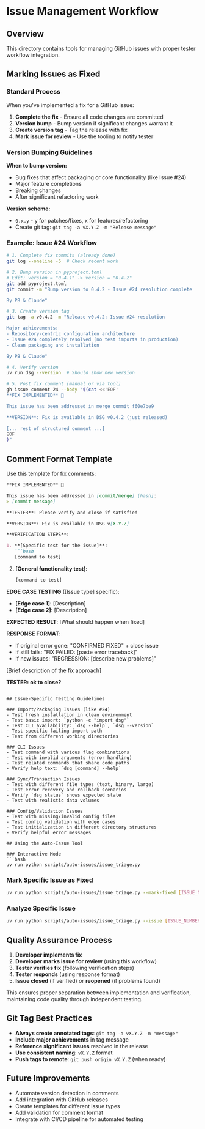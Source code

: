 <!--
Author: PB & Claude
Maintainer: PB
Original date: 2025-06-18
License: (c) HRDAG, 2025, GPL-2 or newer

------
scripts/auto-issues/WORKFLOW.md
-->

# Issue Management Workflow

## Overview

This directory contains tools for managing GitHub issues with proper tester workflow integration.

## Marking Issues as Fixed

### Standard Process

When you've implemented a fix for a GitHub issue:

1. **Complete the fix** - Ensure all code changes are committed
2. **Version bump** - Bump version if significant changes warrant it
3. **Create version tag** - Tag the release with fix
4. **Mark issue for review** - Use the tooling to notify tester

### Version Bumping Guidelines

**When to bump version:**
- Bug fixes that affect packaging or core functionality (like Issue #24)
- Major feature completions
- Breaking changes
- After significant refactoring work

**Version scheme:**
- `0.x.y` - y for patches/fixes, x for features/refactoring
- Create git tag: `git tag -a vX.Y.Z -m "Release message"`

### Example: Issue #24 Workflow

```bash
# 1. Complete fix commits (already done)
git log --oneline -5  # Check recent work

# 2. Bump version in pyproject.toml
# Edit: version = "0.4.1" -> version = "0.4.2"
git add pyproject.toml
git commit -m "Bump version to 0.4.2 - Issue #24 resolution complete

By PB & Claude"

# 3. Create version tag
git tag -a v0.4.2 -m "Release v0.4.2: Issue #24 resolution

Major achievements:
- Repository-centric configuration architecture  
- Issue #24 completely resolved (no test imports in production)
- Clean packaging and installation

By PB & Claude"

# 4. Verify version
uv run dsg --version  # Should show new version

# 5. Post fix comment (manual or via tool)
gh issue comment 24 --body "$(cat <<'EOF'
**FIX IMPLEMENTED** 🔧

This issue has been addressed in merge commit f60e7be9

**VERSION**: Fix is available in DSG v0.4.2 (just released)

[... rest of structured comment ...]
EOF
)"
```

## Comment Format Template

Use this template for fix comments:

```markdown
**FIX IMPLEMENTED** 🔧

This issue has been addressed in [commit/merge] [hash]:
> [commit message]

**TESTER**: Please verify and close if satisfied

**VERSION**: Fix is available in DSG v[X.Y.Z]

**VERIFICATION STEPS**:

1. **[Specific test for the issue]**:
   ```bash
   [command to test]
   ```

2. **[General functionality test]**:
   ```bash
   [command to test]
   ```

**EDGE CASE TESTING** ([Issue type] specific):

- **[Edge case 1]**: [Description]
- **[Edge case 2]**: [Description]

**EXPECTED RESULT**: [What should happen when fixed]

**RESPONSE FORMAT**:
- If original error gone: "CONFIRMED FIXED" + close issue
- If still fails: "FIX FAILED: [paste error traceback]"
- If new issues: "REGRESSION: [describe new problems]"

[Brief description of the fix approach]

**TESTER: ok to close?**
```

## Issue-Specific Testing Guidelines

### Import/Packaging Issues (like #24)
- Test fresh installation in clean environment
- Test basic import: `python -c "import dsg"`
- Test CLI availability: `dsg --help`, `dsg --version`
- Test specific failing import path
- Test from different working directories

### CLI Issues
- Test command with various flag combinations
- Test with invalid arguments (error handling)
- Test related commands that share code paths
- Verify help text: `dsg [command] --help`

### Sync/Transaction Issues
- Test with different file types (text, binary, large)
- Test error recovery and rollback scenarios
- Verify `dsg status` shows expected state
- Test with realistic data volumes

### Config/Validation Issues
- Test with missing/invalid config files
- Test config validation with edge cases
- Test initialization in different directory structures
- Verify helpful error messages

## Using the Auto-Issue Tool

### Interactive Mode
```bash
uv run python scripts/auto-issues/issue_triage.py
```

### Mark Specific Issue as Fixed
```bash
uv run python scripts/auto-issues/issue_triage.py --mark-fixed [ISSUE_NUMBER]
```

### Analyze Specific Issue
```bash
uv run python scripts/auto-issues/issue_triage.py --issue [ISSUE_NUMBER]
```

## Quality Assurance Process

1. **Developer implements fix**
2. **Developer marks issue for review** (using this workflow)
3. **Tester verifies fix** (following verification steps)
4. **Tester responds** (using response format)
5. **Issue closed** (if verified) or **reopened** (if problems found)

This ensures proper separation between implementation and verification, maintaining code quality through independent testing.

## Git Tag Best Practices

- **Always create annotated tags**: `git tag -a vX.Y.Z -m "message"`
- **Include major achievements** in tag message
- **Reference significant issues** resolved in the release
- **Use consistent naming**: `vX.Y.Z` format
- **Push tags to remote**: `git push origin vX.Y.Z` (when ready)

## Future Improvements

- Automate version detection in comments
- Add integration with GitHub releases
- Create templates for different issue types
- Add validation for comment format
- Integrate with CI/CD pipeline for automated testing